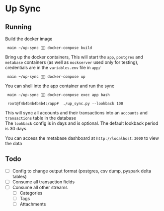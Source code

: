 # Up Sync

## Running
Build the docker image
```shell
 main ~/up-sync 🍆💦 docker-compose build
```
Bring up the docker containers,
This will start the `app`, `postgres` and `metabase` containers (as well as `mockserver` used only for testing), credentials are in the `variables.env` file in `app/`

```shell
 main ~/up-sync 🍆💦 docker-compose up
```

You can shell into the app container and run the sync

```shell
 main ~/up-sync 🍆💦 docker-compose exec app bash
```

```shell
 root@f4b4b4b4b4b4:/app#  ./up_sync.py --lookback 100
```

This will sync all accounts and their transactions into an `accounts` and `transactions` table in the database \
The `lookback` config is in days and is optional. The default lookback period is 30 days

You can access the metabase dashboard at `http://localhost:3000` to view the data


## Todo
- [ ] Config to change output format (postgres, csv dump, pyspark delta tables)
- [ ] Consume all transaction fields
- [ ] Consume all other streams
    - [ ] Categories
    - [ ] Tags
    - [ ] Attachments

